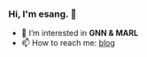### Hi, I'm esang. 👋

<!--
**sangyx/sangyx** is a ✨ _special_ ✨ repository because its `README.md` (this file) appears on your GitHub profile.
- 🌱 I’m currently learning **Recommendation System**
- 💬 Ask me about **Python & Deep Learning**
-->


- 🔭 I’m interested in **GNN & MARL**
- 📫 How to reach me: [blog](https://www.sangyx.com)
